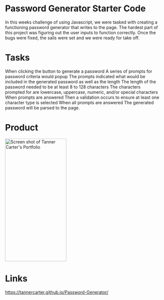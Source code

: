 # Password Generator Starter Code

In this weeks challenge of using Javascript, we were tasked with creating a functioning password generator that writes to the page. The hardest part of this project was figuring out the user inputs to function correctly. Once the bugs were fixed, the sails were set and we were ready for take off.

# Tasks

When clicking the button to generate a password
A series of prompts for password criteria would popup
The prompts indicated what would be included in the generated password as well as the length
The length of the password needed to be at least 8 to 128 characters
The characters prompted for are lowercase, uppercase, numeric, and/or special characters
When prompts are answered
Then a validation occurs to ensure at least one character type is selected
When all prompts are answered
The generated password will be parsed to the page.

# Product

<img src="https://user-images.githubusercontent.com/80929740/117531382-160ff880-af97-11eb-965f-8fff518f2739.png)" width="200" height="400" alt="Screen shot of Tanner Carter's Portfolio"/>

# Links

https://tannercarter.github.io/Password-Generator/
